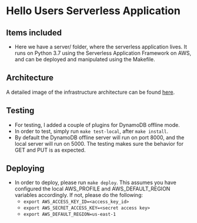 # Hello Users Serverless Application

## Items included

- Here we have a server/ folder, where the serverless application lives. It runs on Python 3.7 using the Serverless Application Framework on AWS, and can be deployed and manipulated using the Makefile.

## Architecture

A detailed image of the infrastructure architecture can be found [here](diagram.png).

## Testing

- For testing, I added a couple of plugins for DynamoDB offline mode.
- In order to test, simply run `make test-local`, after `make install`.
- By default the DynamoDB offline server will run on port 8000, and the local server will run on 5000. The testing makes sure the behavior for GET and PUT is as expected.

## Deploying

- In order to deploy, please run `make deploy`. This assumes you have configured the local AWS_PROFILE and AWS_DEFAULT_REGION variables accordingly. If not, please do the following:
    - `export AWS_ACCESS_KEY_ID=<access_key_id>`
    - `export AWS_SECRET_ACCESS_KEY=<secret access key>`
    - `export AWS_DEFAULT_REGION=us-east-1`

